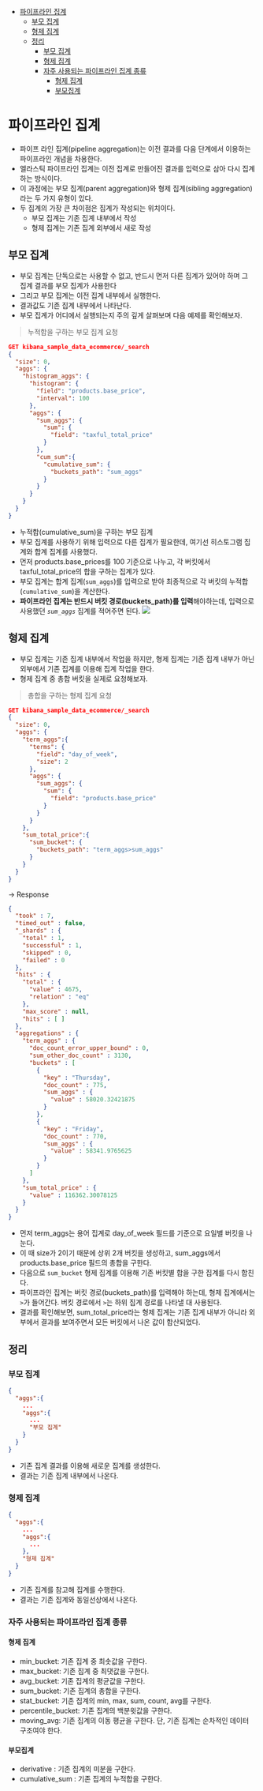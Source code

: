 - [파이프라인 집계](#파이프라인-집계)
  - [부모 집계](#부모-집계)
  - [형제 집계](#형제-집계)
  - [정리](#정리)
    - [부모 집계](#부모-집계-1)
    - [형제 집계](#형제-집계-1)
    - [자주 사용되는 파이프라인 집계 종류](#자주-사용되는-파이프라인-집계-종류)
      - [형제 집계](#형제-집계-2)
      - [부모집계](#부모집계)
# 파이프라인 집계
- 파이프 라인 집계(pipeline aggregation)는 이전 결과를 다음 단계에서 이용하는 파이프라인 개념을 차용한다.
- 엘라스틱 파이프라인 집계는 이전 집계로 만들어진 결과를 입력으로 삼아 다시 집계하는 방식이다.
- 이 과정에는 부모 집계(parent aggregation)와 형제 집계(sibling aggregation)라는 두 가지 유형이 있다.
- 두 집계의 가장 큰 차이점은 집계가 작성되는 위치이다.
  - 부모 집계는 기존 집계 내부에서 작성
  - 형제 집계는 기존 집계 외부에서 새로 작성

## 부모 집계

- 부모 집계는 단독으로는 사용할 수 없고, 반드시 먼저 다른 집계가 있어야 하며 그 집계 결과를 부모 집계가 사용한다
- 그리고 부모 집계는 이전 집계 내부에서 실행한다.
- 결과값도 기존 집계 내부에서 나타난다.
- 부모 집계가 어디에서 실행되는지 주의 깊게 살펴보며 다음 예제를 확인해보자.
> 누적합을 구하는 부모 집계 요청

```json
GET kibana_sample_data_ecommerce/_search
{
  "size": 0,
  "aggs": {
    "histogram_aggs": {
      "histogram": {
        "field": "products.base_price",
        "interval": 100
      },
      "aggs": {
        "sum_aggs": {
          "sum": {
            "field": "taxful_total_price"
          }
        },
        "cum_sum":{
          "cumulative_sum": {
            "buckets_path": "sum_aggs"
          }
        }
      }
    }
  }
}
```

- 누적합(cumulative_sum)을 구하는 부모 집계
- 부모 집계를 사용하기 위해 입력으로 다른 집계가 필요한데, 여기선 히스토그램 집계와 합계 집계를 사용했다.
- 먼저 products.base_prices를 100 기준으로 나누고, 각 버킷에서 taxful_total_price의 합을 구하는 집계가 있다.
- 부모 집계는 합계 집계(`sum_aggs`)를 입력으로 받아 최종적으로 각 버킷의 누적합(`cumulative_sum`)을 계산한다.
- **파이프라인 집계는 반드시 버킷 경로(buckets_path)를 입력**해야하는데, 입력으로 사용했던 *`sum_aggs`* 집계를 적어주면 된다.
![](/images/2022-04-12-03-46-18.png)

## 형제 집계
- 부모 집계는 기존 집계 내부에서 작업을 하지만, 형제 집계는 기존 집계 내부가 아닌 외부에서 기존 집계를 이용해 집계 작업을 한다.
- 형제 집계 중 총합 버킷을 실제로 요청해보자.

> 총합을 구하는 형제 집계 요청

```json
GET kibana_sample_data_ecommerce/_search
{
  "size": 0,
  "aggs": {
    "term_aggs":{
      "terms": {
        "field": "day_of_week",
        "size": 2
      },
      "aggs": {
        "sum_aggs": {
          "sum": {
            "field": "products.base_price"
          }
        }
      }
    },
    "sum_total_price":{
      "sum_bucket": {
        "buckets_path": "term_aggs>sum_aggs"
      }
    }
  }
}
```
-> Response
```json
{
  "took" : 7,
  "timed_out" : false,
  "_shards" : {
    "total" : 1,
    "successful" : 1,
    "skipped" : 0,
    "failed" : 0
  },
  "hits" : {
    "total" : {
      "value" : 4675,
      "relation" : "eq"
    },
    "max_score" : null,
    "hits" : [ ]
  },
  "aggregations" : {
    "term_aggs" : {
      "doc_count_error_upper_bound" : 0,
      "sum_other_doc_count" : 3130,
      "buckets" : [
        {
          "key" : "Thursday",
          "doc_count" : 775,
          "sum_aggs" : {
            "value" : 58020.32421875
          }
        },
        {
          "key" : "Friday",
          "doc_count" : 770,
          "sum_aggs" : {
            "value" : 58341.9765625
          }
        }
      ]
    },
    "sum_total_price" : {
      "value" : 116362.30078125
    }
  }
}

```
- 먼저 term_aggs는 용어 집계로 day_of_week 필드를 기준으로 요일별 버킷을 나눈다.
- 이 때 size가 2이기 때문에 상위 2개 버킷을 생성하고, sum_aggs에서 products.base_price 필드의 총합을 구한다.
- 다음으로 `sum_bucket` 형제 집계를 이용해 기존 버킷별 합을 구한 집계를 다시 합친다.
- 파이프라인 집계는 버킷 경로(buckets_path)를 입력해야 하는데, 형제 집계에서는 `>`가 들어간다. 버킷 경로에서 `>`는 하위 집계 경로를 나타낼 대 사용된다.
- 결과를 확인해보면, sum_total_price라는 형제 집계는 기존 집계 내부가 아니라 외부에서 결과를 보여주면서 모든 버킷에서 나온 값이 합산되었다.
  

## 정리

### 부모 집계
```json
{
  "aggs":{
    ...
    "aggs":{
      ...
      "부모 집계"
    }
  }
}
```
- 기존 집계 결과를 이용해 새로운 집계를 생성한다.
- 결과는 기존 집계 내부에서 나온다.

### 형제 집계
```json
{
  "aggs":{
    ...
    "aggs":{
      ...
    },
    "형제 집계"
  }
}
```
- 기존 집계를 참고해 집계를 수행한다.
- 결과는 기존 집계와 동일선상에서 나온다.


### 자주 사용되는 파이프라인 집계 종류

#### 형제 집계
- min_bucket: 기존 집계 중 최솟값을 구한다.
- max_bucket: 기존 집계 중 최댓값을 구한다.
- avg_bucket: 기존 집계의 평균값을 구한다.
- sum_bucket: 기존 집계의 총합을 구한다.
- stat_bucket: 기존 집계의 min, max, sum, count, avg를 구한다.
- percentile_bucket: 기존 집계의 백분윗값을 구한다.
- moving_avg: 기존 집계의 이동 평균을 구한다. 단, 기존 집계는 순차적인 데이터 구조여야 한다.

#### 부모집계
- derivative : 기존 집계의 미분을 구한다.
- cumulative_sum : 기존 집계의 누적합을 구한다.
